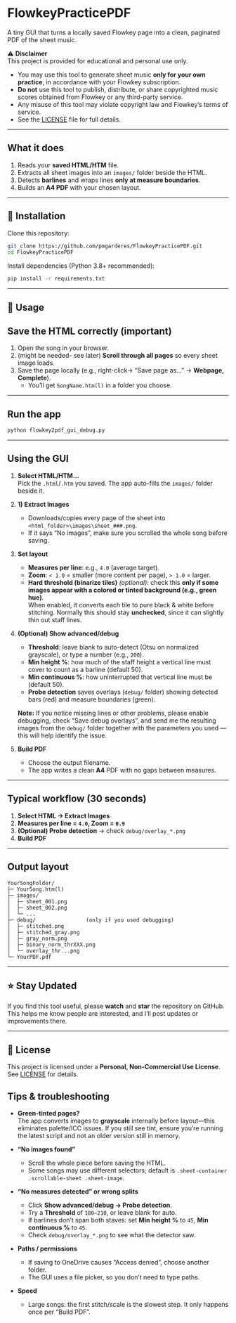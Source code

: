 # FlowkeyPracticePDF

A tiny GUI that turns a locally saved Flowkey page into a clean, paginated PDF of the sheet music.



⚠️ **Disclaimer**  
This project is provided for educational and personal use only.  
- You may use this tool to generate sheet music **only for your own practice**, in accordance with your Flowkey subscription.  
- **Do not** use this tool to publish, distribute, or share copyrighted music scores obtained from Flowkey or any third-party service.  
- Any misuse of this tool may violate copyright law and Flowkey’s terms of service.  
- See the [LICENSE](LICENSE) file for full details.

---

## What it does
1. Reads your **saved HTML/HTM** file.  
2. Extracts all sheet images into an `images/` folder beside the HTML.  
3. Detects **barlines** and wraps lines **only at measure boundaries**.  
4. Builds an **A4 PDF** with your chosen layout.


---

## 🚀 Installation
Clone this repository:

```bash
git clone https://github.com/pmgarderes/FlowkeyPracticePDF.git
cd FlowkeyPracticePDF
```

Install dependencies (Python 3.8+ recommended):

```bash
pip install -r requirements.txt
```

---

## 📖 Usage


## Save the HTML correctly (important)
1. Open the song in your browser.
2. (might be needed- see later) **Scroll through all pages** so every sheet image loads.
3. Save the page locally (e.g., right-click-> “Save page as…” → **Webpage, Complete**).
   - You’ll get `SongName.htm(l)` in a folder you choose.

---

## Run the app

```bash
python flowkey2pdf_gui_debug.py
```

---

## Using the GUI
1. **Select HTML/HTM…**  
   Pick the `.html`/`.htm` you saved. The app auto-fills the `images/` folder beside it.

2. **1) Extract Images**  
   - Downloads/copies every page of the sheet into `<html_folder>\images\sheet_###.png`.  
   - If it says “No images”, make sure you scrolled the whole song before saving.

3. **Set layout**
   - **Measures per line**: e.g., `4.0` (average target).  
   - **Zoom**: `< 1.0` = smaller (more content per page), `> 1.0` = larger.  
   - **Hard threshold (binarize tiles)** *(optional)*: check this **only if some images appear with a colored or tinted background (e.g., green hue)**.  
     When enabled, it converts each tile to pure black & white before stitching. Normally this should stay **unchecked**, since it can slightly thin out staff lines.

4. **(Optional) Show advanced/debug**
   - **Threshold**: leave blank to auto-detect (Otsu on normalized grayscale), or type a number (e.g., `200`).  
   - **Min height %**: how much of the staff height a vertical line must cover to count as a barline (default 50).  
   - **Min continuous %**: how uninterrupted that vertical line must be (default 50).  
   - **Probe detection** saves overlays (`debug/` folder) showing detected bars (red) and measure boundaries (green).  

   **Note:** If you notice missing lines or other problems, please enable debugging, check “Save debug overlays”, and send me the resulting images from the `debug/` folder together with the parameters you used — this will help identify the issue.

5. **Build PDF**  
   - Choose the output filename.  
   - The app writes a clean **A4** PDF with no gaps between measures.

---

## Typical workflow (30 seconds)
1. **Select HTML → Extract Images**  
2. **Measures per line = `4.0`, Zoom = `0.9`**  
3. **(Optional) Probe detection** → check `debug/overlay_*.png`  
4. **Build PDF**

---

## Output layout
```
YourSongFolder/
├─ YourSong.htm(l)
├─ images/
│  ├─ sheet_001.png
│  ├─ sheet_002.png
│  └─ ...
├─ debug/                (only if you used debugging)
│  ├─ stitched.png
│  ├─ stitched_gray.png
│  ├─ gray_norm.png
│  ├─ binary_norm_thrXXX.png
│  └─ overlay_thr...png
└─ YourPDF.pdf
```


---

## ⭐ Stay Updated
If you find this tool useful, please **watch** and **star** the repository on GitHub.  
This helps me know people are interested, and I’ll post updates or improvements there.  

---

## 📜 License
This project is licensed under a **Personal, Non-Commercial Use License**.  
See [LICENSE](LICENSE) for details.


## Tips & troubleshooting
- **Green-tinted pages?**  
  The app converts images to **grayscale** internally before layout—this eliminates palette/ICC issues. If you still see tint, ensure you’re running the latest script and not an older version still in memory.

- **“No images found”**  
  - Scroll the whole piece before saving the HTML.  
  - Some songs may use different selectors; default is `.sheet-container .scrollable-sheet .sheet-image`.

- **“No measures detected” or wrong splits**  
  - Click **Show advanced/debug → Probe detection**.  
  - Try a **Threshold** of `180–210`, or leave blank for auto.  
  - If barlines don’t span both staves: set **Min height %** to `45`, **Min continuous %** to `45`.  
  - Check `debug/overlay_*.png` to see what the detector saw.

- **Paths / permissions**  
  - If saving to OneDrive causes “Access denied”, choose another folder.  
  - The GUI uses a file picker, so you don’t need to type paths.

- **Speed**  
  - Large songs: the first stitch/scale is the slowest step. It only happens once per “Build PDF”.

